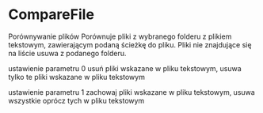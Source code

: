 # CompareFile
Porównywanie plików
Porównuje pliki z wybranego folderu z plikiem tekstowym, zawierającym podaną ścieżkę do pliku.
 Pliki nie znajdujące się na liście usuwa z podanego folderu.
 
ustawienie parametru  0  usuń pliki wskazane w pliku tekstowym, usuwa tylko te pliki wskazane w pliku tekstowym
 
ustawienie parametru 1 zachowaj pliki wskazane w pliku tekstowym,  usuwa wszystkie oprócz tych w pliku tekstowym
